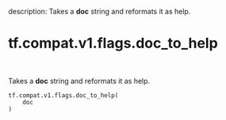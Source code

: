 description: Takes a __doc__ string and reformats it as help.

<div itemscope itemtype="http://developers.google.com/ReferenceObject">
<meta itemprop="name" content="tf.compat.v1.flags.doc_to_help" />
<meta itemprop="path" content="Stable" />
</div>

# tf.compat.v1.flags.doc_to_help

<!-- Insert buttons and diff -->

<table class="tfo-notebook-buttons tfo-api nocontent" align="left">

</table>



Takes a __doc__ string and reformats it as help.

<pre class="devsite-click-to-copy prettyprint lang-py tfo-signature-link">
<code>tf.compat.v1.flags.doc_to_help(
    doc
)
</code></pre>



<!-- Placeholder for "Used in" -->
